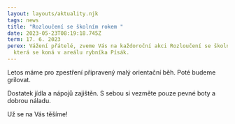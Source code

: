 ```yaml
---
layout: layouts/aktuality.njk
tags: news
title: "Rozloučení se školním rokem "
date: 2023-05-23T08:19:18.745Z
term: 17. 6. 2023
perex: Vážení přátelé, zveme Vás na každoroční akci Rozloučení se školním rokem,
  která se koná v areálu rybníka Písák.
---
```

L﻿etos máme pro zpestření připravený malý orientační běh. Poté budeme grilovat. 

D﻿ostatek jídla a nápojů zajištěn. S sebou si vezměte pouze pevné boty a dobrou náladu.

U﻿ž se na Vás těšíme!